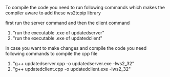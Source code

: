To compile the code you need to run following commands which makes the compiler aware to add these ws2tcpip library 

first run the server command and then the client command
1) "run the executable .exe of updatedserver"
2) "run the executable .exe of updatedclient"


In case you want to make changes and compile the code you need following commands to compile the cpp file
1) "g++ updatedserver.cpp -o updatedserver.exe -lws2_32"
2) "g++ updatedclient.cpp -o updatedclient.exe -lws2_32"
